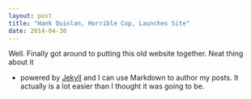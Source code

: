 ```yaml
---
layout: post
title: "Hank Quinlan, Horrible Cop, Launches Site"
date: 2014-04-30
---
```


Well. Finally got around to putting this old website together. Neat thing about it 
- powered by [Jekyll](http://jekyllrb.com) and I can use Markdown to author my posts. It actually is 
a lot easier than I thought it was going to be.
